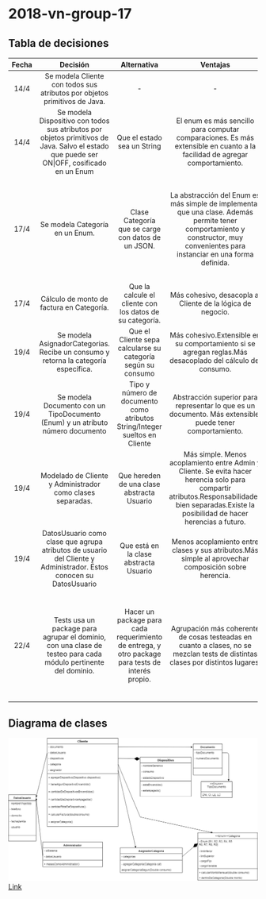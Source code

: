 # 2018-vn-group-17

## Tabla de decisiones

| Fecha 	|                                                                  Decisión                                                                 	|                                            Alternativa                                            	|                                                                                             Ventajas                                                                                            	|                                                                                   Desventajas                                                                                   	|
|:-----:	|:-----------------------------------------------------------------------------------------------------------------------------------------:	|:-------------------------------------------------------------------------------------------------:	|:-----------------------------------------------------------------------------------------------------------------------------------------------------------------------------------------------:	|:-------------------------------------------------------------------------------------------------------------------------------------------------------------------------------:	|
|  14/4 	|                                 Se modela Cliente con todos sus atributos por objetos primitivos de Java.                                 	|                                                 -                                                 	|                                                                                                -                                                                                                	|                                                                                        -                                                                                        	|
|  14/4 	| Se modela Dispositivo con todos sus atributos por objetos primitivos de Java. Salvo el estado que puede ser ON\|OFF, cosificado en un Enum 	|                                    Que el estado sea un String                                    	|                                    El enum es más sencillo para computar comparaciones. Es más extensible en cuanto a la facilidad de agregar comportamiento.                                   	|                                                     Es aún más simple de modelar, aunque ambos son sencilos en cuanto a eso.                                                    	|
|  17/4 	|                                                      Se modela Categoría en un Enum.                                                      	|                         Clase Categoría que se carge con datos de un JSON.                        	|          La abstracción del Enum es más simple de implementar que una clase. Además permite tener comportamiento y constructor, muy convenientes para instanciar en una forma definida.         	|           Menos flexible en cuanto a la posibilidad de que se realice una estrategia basada en la categoría específica o que existan categorías con otros parámetros.           	|
|  17/4 	|                                                 Cálculo de monto de factura en Categoría.                                                 	|                      Que la calcule el cliente con los datos de su categoría.                     	|                                                                   Más cohesivo, desacopla al Cliente de la lógica de negocio.                                                                   	|                                                                                        -                                                                                        	|
|  19/4 	|                            Se modela AsignadorCategorias. Recibe un consumo y retorna la categoría específica.                            	|                    Que el Cliente sepa calcularse su categoría según su consumo                   	|                                            Más cohesivo.Extensible en su comportamiento si se agregan reglas.Más desacoplado del cálculo del consumo.                                           	|                                                          Más complejo.Es un solo objeto para una sola responsabilidad.                                                          	|
|  19/4 	|                               Se modela Documento con un TipoDocumento (Enum) y un atributo número documento                              	|            Tipo y número de documento como atributos String/Integer sueltos en Cliente            	|                                            Abstracción superior para representar lo que es un documento. Más extensible, puede tener comportamiento.                                            	|                                                               Más complejo. Es una abstracción sin comportamiento.                                                              	|
|  19/4 	|                                         Modelado de Cliente y Administrador como clases separadas.                                        	|                             Que hereden de una clase abstracta Usuario                            	| Más simple. Menos acoplamiento entre Admin y Cliente. Se evita hacer herencia solo para compartir atributos.Responsabilidades bien separadas.Existe la posibilidad de hacer herencias a futuro. 	|                                       Repetición de atributos.Más difícil de extender comportamientos en común que puedan tener a futuro.                                       	|
|  19/4 	|             DatosUsuario como clase que agrupa atributos de usuario del Cliente y Administrador. Éstos conocen su DatosUsuario            	|                               Que está en la clase abstracta Usuario                              	|                                               Menos acoplamiento entre clases y sus atributos.Más simple al aprovechar composición sobre herencia.                                              	|                                                  Mejor representación de la condición de Administrador y Cliente como Usuarios.                                                 	|
|  22/4 	|               Tests usa un package para agrupar el dominio, con una clase de testeo para cada módulo pertinente del dominio.              	| Hacer un package para cada requerimiento de entrega, y otro package para tests de interés propio. 	|                                  Agrupación más coherente de cosas testeadas en cuanto a clases, no se mezclan tests de distintas clases por distintos lugares.                                 	| Agrupación menos conveniente en cuanto a qué es lo que testeo (tests que demuestran que andan los requerimientos pedidos están mezclados con tests de interés al desarrollador) 	|

## Diagrama de clases
![Diagrama de clases](docs/DiagramaClases.png?raw=true "Diagrama de clases")
[Link](https://drive.google.com/file/d/1QAhRaHBilc5m3HeyInGoDfuRiKF3xISG/view?usp=sharing)

